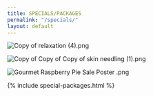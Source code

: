```yaml
---
title: SPECIALS/PACKAGES
permalink: "/specials/"
layout: default
---
```


![Copy of relaxation (4).png](/uploads/Copy%20of%20relaxation%20(4).png)

![Copy of Copy of Copy of skin needling (1).png](/uploads/Copy%20of%20Copy%20of%20Copy%20of%20skin%20needling%20(1).png)

![Gourmet Raspberry Pie Sale Poster .png](/uploads/Gourmet%20Raspberry%20Pie%20Sale%20Poster%20.png)

{% include special-packages.html %}

<div data-fred-widget-reviews></div>
<script src="https://d1yw3duy3i4qiv.cloudfront.net/js/sdk-v1.js"></script>
<script>
    FRED.init({
      locationId: "81fed43a-3a7a-4e46-8450-c4863243da74",
      perPage: 5,
      layout: "list",
      background: "ffffff",
      title: "Client Reviews",
      titleHexColor: "000000",
      starHexColor: "A9B89B"
    });
</script>